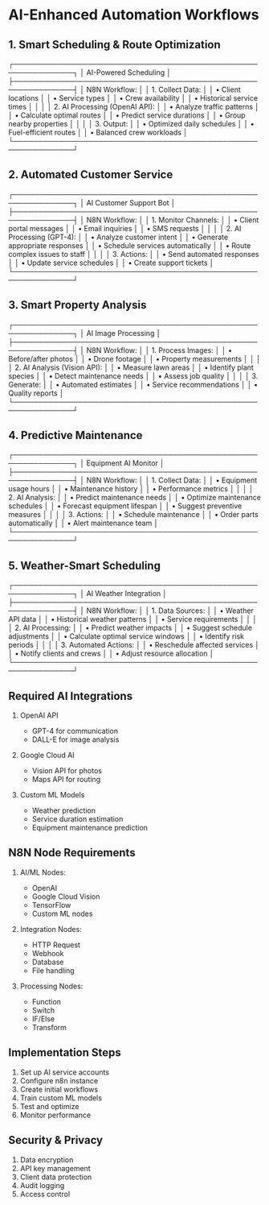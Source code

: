 # AI-Enhanced Automation Workflows

## 1. Smart Scheduling & Route Optimization
┌──────────────────────────────────────────────────────────────┐
│ AI-Powered Scheduling                                        │
├──────────────────────────────────────────────────────────────┤
│ N8N Workflow:                                               │
│ 1. Collect Data:                                            │
│    • Client locations                                       │
│    • Service types                                          │
│    • Crew availability                                      │
│    • Historical service times                               │
│                                                             │
│ 2. AI Processing (OpenAI API):                             │
│    • Analyze traffic patterns                               │
│    • Calculate optimal routes                               │
│    • Predict service durations                              │
│    • Group nearby properties                                │
│                                                             │
│ 3. Output:                                                  │
│    • Optimized daily schedules                              │
│    • Fuel-efficient routes                                  │
│    • Balanced crew workloads                                │
└──────────────────────────────────────────────────────────────┘

## 2. Automated Customer Service
┌──────────────────────────────────────────────────────────────┐
│ AI Customer Support Bot                                      │
├──────────────────────────────────────────────────────────────┤
│ N8N Workflow:                                               │
│ 1. Monitor Channels:                                        │
│    • Client portal messages                                 │
│    • Email inquiries                                        │
│    • SMS requests                                           │
│                                                             │
│ 2. AI Processing (GPT-4):                                   │
│    • Analyze customer intent                                │
│    • Generate appropriate responses                         │
│    • Schedule services automatically                        │
│    • Route complex issues to staff                          │
│                                                             │
│ 3. Actions:                                                 │
│    • Send automated responses                               │
│    • Update service schedules                               │
│    • Create support tickets                                 │
└──────────────────────────────────────────────────────────────┘

## 3. Smart Property Analysis
┌──────────────────────────────────────────────────────────────┐
│ AI Image Processing                                          │
├──────────────────────────────────────────────────────────────┤
│ N8N Workflow:                                               │
│ 1. Process Images:                                          │
│    • Before/after photos                                    │
│    • Drone footage                                          │
│    • Property measurements                                  │
│                                                             │
│ 2. AI Analysis (Vision API):                                │
│    • Measure lawn areas                                     │
│    • Identify plant species                                 │
│    • Detect maintenance needs                               │
│    • Assess job quality                                     │
│                                                             │
│ 3. Generate:                                                │
│    • Automated estimates                                    │
│    • Service recommendations                                │
│    • Quality reports                                        │
└──────────────────────────────────────────────────────────────┘

## 4. Predictive Maintenance
┌──────────────────────────────────────────────────────────────┐
│ Equipment AI Monitor                                         │
├──────────────────────────────────────────────────────────────┤
│ N8N Workflow:                                               │
│ 1. Collect Data:                                            │
│    • Equipment usage hours                                  │
│    • Maintenance history                                    │
│    • Performance metrics                                    │
│                                                             │
│ 2. AI Analysis:                                             │
│    • Predict maintenance needs                              │
│    • Optimize maintenance schedules                         │
│    • Forecast equipment lifespan                            │
│    • Suggest preventive measures                            │
│                                                             │
│ 3. Actions:                                                 │
│    • Schedule maintenance                                   │
│    • Order parts automatically                              │
│    • Alert maintenance team                                 │
└──────────────────────────────────────────────────────────────┘

## 5. Weather-Smart Scheduling
┌──────────────────────────────────────────────────────────────┐
│ AI Weather Integration                                       │
├──────────────────────────────────────────────────────────────┤
│ N8N Workflow:                                               │
│ 1. Data Sources:                                            │
│    • Weather API data                                       │
│    • Historical weather patterns                            │
│    • Service requirements                                   │
│                                                             │
│ 2. AI Processing:                                           │
│    • Predict weather impacts                                │
│    • Suggest schedule adjustments                           │
│    • Calculate optimal service windows                      │
│    • Identify risk periods                                  │
│                                                             │
│ 3. Automated Actions:                                       │
│    • Reschedule affected services                           │
│    • Notify clients and crews                               │
│    • Adjust resource allocation                             │
└──────────────────────────────────────────────────────────────┘

## Required AI Integrations
1. OpenAI API
   - GPT-4 for communication
   - DALL-E for image analysis
   
2. Google Cloud AI
   - Vision API for photos
   - Maps API for routing
   
3. Custom ML Models
   - Weather prediction
   - Service duration estimation
   - Equipment maintenance prediction

## N8N Node Requirements
1. AI/ML Nodes:
   - OpenAI
   - Google Cloud Vision
   - TensorFlow
   - Custom ML nodes

2. Integration Nodes:
   - HTTP Request
   - Webhook
   - Database
   - File handling

3. Processing Nodes:
   - Function
   - Switch
   - IF/Else
   - Transform

## Implementation Steps
1. Set up AI service accounts
2. Configure n8n instance
3. Create initial workflows
4. Train custom ML models
5. Test and optimize
6. Monitor performance

## Security & Privacy
1. Data encryption
2. API key management
3. Client data protection
4. Audit logging
5. Access control 
